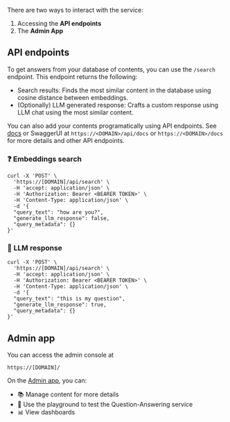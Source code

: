 There are two ways to interact with the service:

1. Accessing the **API endpoints**
2. The **Admin App**

## API endpoints

To get answers from your database of contents, you can use the `/search` endpoint. This endpoint returns the following:

- Search results: Finds the most similar content in the database using cosine distance between embeddings.
- (Optionally) LLM generated response: Crafts a custom response using LLM chat using the most similar content.

You can also add your contents programatically using API endpoints. See [docs](https://idinsight.github.io/aaq-core/) or SwaggerUI at `https://<DOMAIN>/api/docs` or `https://<DOMAIN>/docs` for more details and other API endpoints.

### :question: Embeddings search

```
curl -X 'POST' \
  'https://[DOMAIN]/api/search' \
  -H 'accept: application/json' \
  -H 'Authorization: Bearer <BEARER TOKEN>' \
  -H 'Content-Type: application/json' \
  -d '{
  "query_text": "how are you?",
  "generate_llm_response": false,
  "query_metadata": {}
}'
```

### :robot: LLM response

```
curl -X 'POST' \
  'https://[DOMAIN]/api/search' \
  -H 'accept: application/json' \
  -H 'Authorization: Bearer <BEARER TOKEN>' \
  -H 'Content-Type: application/json' \
  -d '{
  "query_text": "this is my question",
  "generate_llm_response": true,
  "query_metadata": {}
}'
```

## Admin app

You can access the admin console at

```
https://[DOMAIN]/
```

On the [Admin app]("./content/admin-app.md"), you can:

- :books: Manage content for more details
- :test_tube: Use the playground to test the Question-Answering service
- :bar_chart: View dashboards
